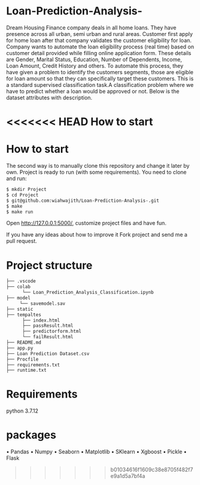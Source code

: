 # Loan-Prediction-Analysis-
Dream Housing Finance company deals in all home loans. They have presence across all urban, semi urban and rural areas. Customer first apply for home loan after that company validates the customer eligibility for loan. Company wants to automate the loan eligibility process (real time) based on customer detail provided while filling online application form. These details are Gender, Marital Status, Education, Number of Dependents, Income, Loan Amount, Credit History and others. To automate this process, they have given a problem to identify the customers segments, those are eligible for loan amount so that they can specifically target these customers.  This is a standard supervised classification task.A classification problem where we have to predict whether a loan would be approved or not. Below is the dataset attributes with description.


<<<<<<< HEAD
How to start
=======
# How to start

The second way is to manually clone this repository and change it later by own. Project is ready to run (with some requirements). You need to clone and run:


```bash
$ mkdir Project
$ cd Project
$ git@github.com:wiahwajith/Loan-Prediction-Analysis-.git
$ make
$ make run
```

Open http://127.0.0.1:5000/, customize project files and have fun.

If you have any ideas about how to improve it Fork project and send me a pull request.

# Project structure

```bash
├── .vscode
├── colab
      └── Loan_Prediction_Analysis_Classification.ipynb
├── model
     └── savemodel.sav
├── static
├── tempaltes
      ├── index.html
      ├── passResult.html
      ├── predictorform.html
      └── failResult.html
├── README.md
├── app.py
├── Loan Prediction Dataset.csv
├── Procfile
├── requirements.txt
├── runtime.txt

```

# Requirements

python 3.7.12

# packages

•	Pandas
•	Numpy
•	Seaborn
•	Matplotlib
•	SKlearn
•	Xgboost
•	Pickle
•	Flask

>>>>>>> b01034616f1609c38e8705f482f7e9a1d5a7bf4a
